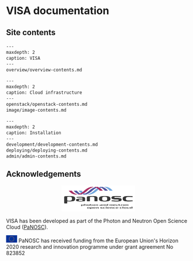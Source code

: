 # VISA documentation

## Site contents

```{toctree}
---
maxdepth: 2
caption: VISA
---
overview/overview-contents.md
```

```{toctree}
---
maxdepth: 2
caption: Cloud infrastructure
---
openstack/openstack-contents.md
image/image-contents.md
```

```{toctree}
---
maxdepth: 2
caption: Installation
---
development/development-contents.md
deploying/deploying-contents.md
admin/admin-contents.md
```

## Acknowledgements

<p align="center">
  <img src="_static/images/panosc.png" width="200px"/>

  VISA has been developed as part of the Photon and Neutron Open Science Cloud (<a href="http://www.panosc.eu" target="_blank">PaNOSC</a>).
</p>


![](_static/images/eu_flag_yellow_low.jpg) PaNOSC has received funding from the European Union's Horizon 2020 research and innovation programme under grant agreement No 823852
